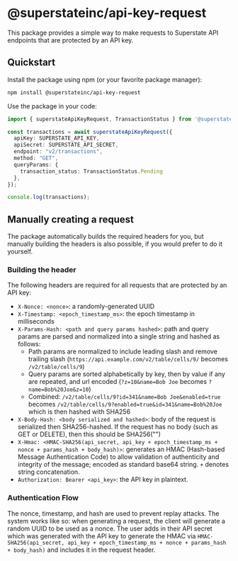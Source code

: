 # @superstateinc/api-key-request

This package provides a simple way to make requests to Superstate API endpoints that are protected by an API key.

## Quickstart

Install the package using npm (or your favorite package manager):

```bash
npm install @superstateinc/api-key-request
```

Use the package in your code:

```typescript
import { superstateApiKeyRequest, TransactionStatus } from '@superstateinc/api-key-request';

const transactions = await superstateApiKeyRequest({
  apiKey: SUPERSTATE_API_KEY,
  apiSecret: SUPERSTATE_API_SECRET,
  endpoint: "v2/transactions",
  method: "GET",
  queryParams: {
    transaction_status: TransactionStatus.Pending
  },
});

console.log(transactions);
```

## Manually creating a request

The package automatically builds the required headers for you, but manually building the headers is also possible, if you would prefer to do it yourself.

### Building the header

The following headers are required for all requests that are protected by an API key:

- `X-Nonce: <nonce>`: a randomly-generated UUID
- `X-Timestamp: <epoch_timestamp_ms>`: the epoch timestamp in milliseconds
- `X-Params-Hash: <path and query params hashed>`: path and query params are parsed and normalized into a single string and hashed as follows:
  - Path params are normalized to include leading slash and remove trailing slash (`https://api.example.com/v2/table/cells/9/` becomes `/v2/table/cells/9`)
  - Query params are sorted alphabetically by key, then by value if any are repeated, and url encoded (`?z=10&name=Bob Joe` becomes `?name=Bob%20Joe&z=10`)
  - Combined: `/v2/table/cells/9?id=341&name=Bob Joe&enabled=true` becomes `/v2/table/cells/9?enabled=true&id=341&name=Bob%20Joe` which is then hashed with SHA256
- `X-Body-Hash: <body serialized and hashed>`: body of the request is serialized then SHA256-hashed. If the request has no body (such as GET or DELETE), then this should be SHA256("")
- `X-Hmac: <HMAC-SHA256(api_secret, api_key + epoch_timestamp_ms + nonce + params_hash + body_hash)>`: generates an HMAC (Hash-based Message Authentication Code) to allow validation of authenticity and integrity of the message; encoded as standard base64 string. `+` denotes string concatenation.
- `Authorization: Bearer <api_key>`: the API key in plaintext.

### Authentication Flow

The nonce, timestamp, and hash are used to prevent replay attacks. The system works like so: when generating a request, the client will generate a random UUID to be used as a nonce. The user adds in their API secret which was generated with the API key to generate the HMAC via `HMAC-SHA256(api_secret, api_key + epoch_timestamp_ms + nonce + params_hash + body_hash)` and includes it in the request header.
